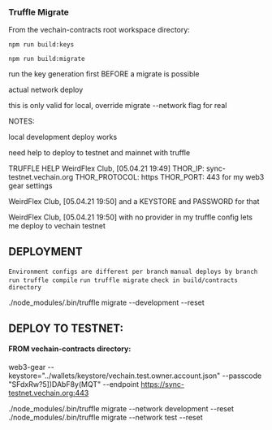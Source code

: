 ### Truffle Migrate

From the vechain-contracts root workspace directory:

`npm run build:keys`

`npm run build:migrate`

run the key generation first BEFORE a migrate is possible

actual network deploy

this is only valid for local, override migrate --network flag for real

NOTES:

local development deploy works

need help to deploy to testnet and mainnet with truffle

TRUFFLE HELP
WeirdFlex Club, [05.04.21 19:49]
THOR_IP: sync-testnet.vechain.org
THOR_PROTOCOL: https
THOR_PORT: 443
for my web3 gear settings

WeirdFlex Club, [05.04.21 19:50]
and a KEYSTORE and PASSWORD for that

WeirdFlex Club, [05.04.21 19:50]
with no provider in my truffle config lets me deploy to vechain testnet

## DEPLOYMENT

`Environment configs are different per branch`
`manual deploys by branch`
`run truffle compile`
`run truffle migrate`
`check in build/contracts directory`

./node_modules/.bin/truffle migrate --development --reset

## DEPLOY TO TESTNET:

#### FROM vechain-contracts directory:

web3-gear --keystore="../wallets/keystore/vechain.test.owner.account.json" --passcode "SFdxRw?5])DAbF8y(MQT" --endpoint https://sync-testnet.vechain.org:443

./node_modules/.bin/truffle migrate --network development --reset
./node_modules/.bin/truffle migrate --network test --reset
